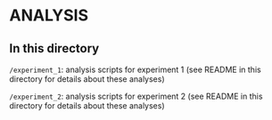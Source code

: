 # ANALYSIS

## In this directory

`/experiment_1`: analysis scripts for experiment 1 (see README in this directory for details about these analyses)

`/experiment_2`: analysis scripts for experiment 2 (see README in this directory for details about these analyses)